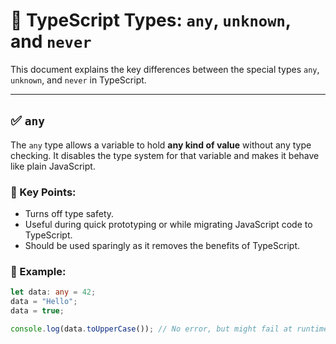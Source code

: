 <!-- 3. Explain the difference between any, unknown, and never types in TypeScript.

   Any: In typescript, any is a special type that allows a variable to hold any kind of value without any type checking. it disables the type system for the variable, making it behave like plain javascript.

Key Points:
any turns off type safety.
Useful during quick prototyping or migrating JS code to TS.
Should be used sparingly because it removes TypeScript’s benefits.

Unknown: In typescript, unknown is a type that represent a value whose type is not known at the time of writing the code. It.s similar to any in that it can hold any value, but you must perform type checking before using it.

Key Points:
unknown is safer than any.
Forces you to check the type before using the value.
Useful for handling data from external sources like APIs.

Never: In typescript, never is a special type that represent a value that never occurs. It is used to indicate that a function never returns or a case is logically impossible.

Key Points:
never means no value is ever possible.
Functions that throw errors or never finish
Exhaustive type -->


# 🔎 TypeScript Types: `any`, `unknown`, and `never`

This document explains the key differences between the special types `any`, `unknown`, and `never` in TypeScript.

---

## ✅ `any`

The `any` type allows a variable to hold **any kind of value** without any type checking. It disables the type system for that variable and makes it behave like plain JavaScript.

### 🔸 Key Points:
- Turns off type safety.
- Useful during quick prototyping or while migrating JavaScript code to TypeScript.
- Should be used sparingly as it removes the benefits of TypeScript.

### 🔹 Example:

```ts
let data: any = 42;
data = "Hello";
data = true;

console.log(data.toUpperCase()); // No error, but might fail at runtime

